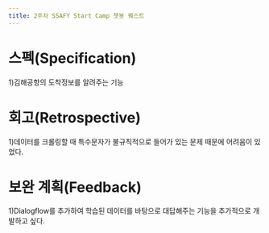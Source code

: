```yaml
---
title: 2주차 SSAFY Start Camp 챗봇 퀘스트
---
```


# 스펙(Specification)
1)김해공항의 도착정보를 알려주는 기능

# 회고(Retrospective)
1)데이터를 크롤링할 때 특수문자가 불규칙적으로 들어가 있는 문제 때문에 어려움이 있었다.

# 보완 계획(Feedback)
1)Dialogflow를 추가하여 학습된 데이터를 바탕으로 대답해주는 기능을 추가적으로 개발하고 싶다.
